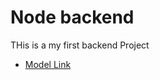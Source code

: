 # Node backend

THis is a my first backend Project

- [Model Link](https://app.eraser.io/workspace/YtPqZ1VogxGy1jzIDkzj)
